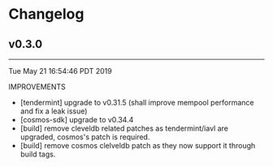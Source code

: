 # Changelog

## v0.3.0
---

Tue May 21 16:54:46 PDT 2019

IMPROVEMENTS

  * [tendermint] upgrade to v0.31.5 (shall improve mempool performance and fix a leak issue)
  * [cosmos-sdk] upgrade to v0.34.4
  * [build] remove cleveldb related patches as tendermint/iavl are upgraded, cosmos's patch is required.
  * [build] remove cosmos clelveldb patch as they now support it through build tags.
